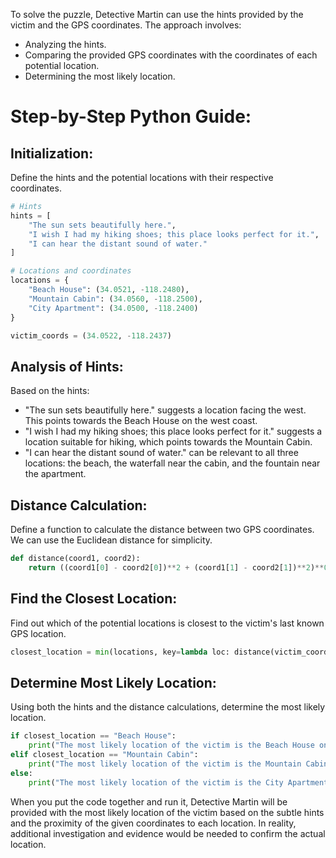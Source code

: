 To solve the puzzle, Detective Martin can use the hints provided by the victim and the GPS coordinates. The approach involves:

- Analyzing the hints.
- Comparing the provided GPS coordinates with the coordinates of each potential location.
- Determining the most likely location.

# Step-by-Step Python Guide:
## Initialization:
Define the hints and the potential locations with their respective coordinates.
```python
# Hints
hints = [
    "The sun sets beautifully here.",
    "I wish I had my hiking shoes; this place looks perfect for it.",
    "I can hear the distant sound of water."
]

# Locations and coordinates
locations = {
    "Beach House": (34.0521, -118.2480),
    "Mountain Cabin": (34.0560, -118.2500),
    "City Apartment": (34.0500, -118.2400)
}

victim_coords = (34.0522, -118.2437)
```

## Analysis of Hints:
Based on the hints:

- "The sun sets beautifully here." suggests a location facing the west. This points towards the Beach House on the west coast.
- "I wish I had my hiking shoes; this place looks perfect for it." suggests a location suitable for hiking, which points towards the Mountain Cabin.
- "I can hear the distant sound of water." can be relevant to all three locations: the beach, the waterfall near the cabin, and the fountain near the apartment.

## Distance Calculation:
Define a function to calculate the distance between two GPS coordinates. We can use the Euclidean distance for simplicity.
```python
def distance(coord1, coord2):
    return ((coord1[0] - coord2[0])**2 + (coord1[1] - coord2[1])**2)**0.5
```

## Find the Closest Location:
Find out which of the potential locations is closest to the victim's last known GPS location.
```python
closest_location = min(locations, key=lambda loc: distance(victim_coords, locations[loc]))
```

## Determine Most Likely Location:
Using both the hints and the distance calculations, determine the most likely location.
```python
if closest_location == "Beach House":
    print("The most likely location of the victim is the Beach House on the west coast.")
elif closest_location == "Mountain Cabin":
    print("The most likely location of the victim is the Mountain Cabin near a waterfall.")
else:
    print("The most likely location of the victim is the City Apartment near a fountain.")
```

When you put the code together and run it, Detective Martin will be provided with the most likely location of the victim based on the subtle hints and the proximity of the given coordinates to each location. In reality, additional investigation and evidence would be needed to confirm the actual location.


